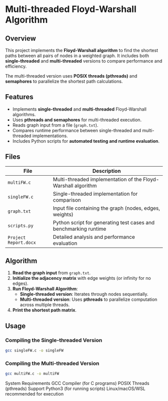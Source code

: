 # Multi-threaded Floyd-Warshall Algorithm

## Overview
This project implements the **Floyd-Warshall algorithm** to find the shortest paths between all pairs of nodes in a weighted graph. It includes both **single-threaded** and **multi-threaded** versions to compare performance and efficiency. 

The multi-threaded version uses **POSIX threads (pthreads)** and **semaphores** to parallelize the shortest path calculations.

## Features
- Implements **single-threaded** and **multi-threaded** Floyd-Warshall algorithms.
- Uses **pthreads and semaphores** for multi-threaded execution.
- Reads graph input from a file (`graph.txt`).
- Compares runtime performance between single-threaded and multi-threaded implementations.
- Includes Python scripts for **automated testing and runtime evaluation**.

## Files
| File | Description |
|------|------------|
| `multiFW.c` | Multi-threaded implementation of the Floyd-Warshall algorithm |
| `singleFW.c` | Single-threaded implementation for comparison |
| `graph.txt` | Input file containing the graph (nodes, edges, weights) |
| `scripts.py` | Python script for generating test cases and benchmarking runtime |
| `Project Report.docx` | Detailed analysis and performance evaluation |

## Algorithm
1. **Read the graph input** from `graph.txt`.
2. **Initialize the adjacency matrix** with edge weights (or infinity for no edges).
3. **Run Floyd-Warshall Algorithm**:
   - **Single-threaded version**: Iterates through nodes sequentially.
   - **Multi-threaded version**: Uses **pthreads** to parallelize computation across multiple threads.
4. **Print the shortest path matrix**.

## Usage

### **Compiling the Single-threaded Version**
```sh
gcc singleFW.c -o singleFW
```
### **Compiling the Multi-threaded Version**
```sh
gcc multiFW.c -o multiFW
```

System Requirements
GCC Compiler (for C programs)
POSIX Threads (pthreads) Support
Python3 (for running scripts)
Linux/macOS/WSL recommended for execution
